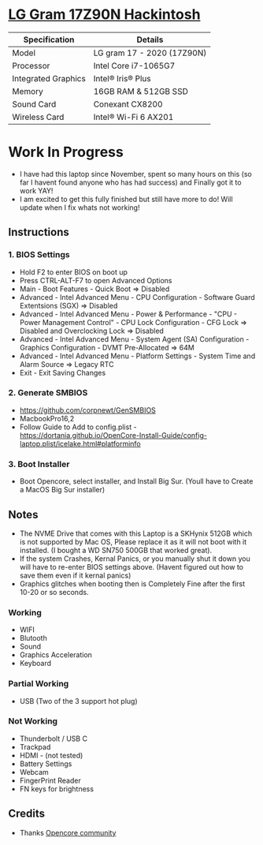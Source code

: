 # [LG Gram 17Z90N Hackintosh](https://www.lg.com/us/laptops/lg-17z90n-r.aac8u1-ultra-slim-laptop)

| Specification       | Details                                 |
| ------------------- | --------------------------------------- |
| Model               | LG gram 17 - 2020 (17Z90N)              |
| Processor           | Intel Core i7-1065G7                    |
| Integrated Graphics | Intel® Iris® Plus                       |
| Memory              | 16GB RAM & 512GB SSD                    |
| Sound Card          | Conexant CX8200                         |
| Wireless Card       | Intel® Wi-Fi 6 AX201                    |

# Work In Progress
- I have had this laptop since November, spent so many hours on this (so far I havent found anyone who has had success) and Finally got it to work YAY!
- I am excited to get this fully finished but still have more to do! Will update when I fix whats not working!

## Instructions
### 1. BIOS Settings
- Hold F2 to enter BIOS on boot up
- Press CTRL-ALT-F7 to open Advanced Options
- Main - Boot Features - Quick Boot => Disabled
- Advanced - Intel Advanced Menu - CPU Configuration - Software Guard Extentsions (SGX) => Disabled
- Advanced - Intel Advanced Menu - Power & Performance - "CPU - Power Management Control" - CPU Lock Configuration - CFG Lock => Disabled and Overclocking Lock => Disabled 
- Advanced - Intel Advanced Menu - System Agent (SA) Configuration - Graphics Configuration - DVMT Pre-Allocated => 64M
- Advanced - Intel Advanced Menu - Platform Settings - System Time and Alarm Source => Legacy RTC
- Exit - Exit Saving Changes

### 2. Generate SMBIOS
- https://github.com/corpnewt/GenSMBIOS
- MacbookPro16,2
- Follow Guide to Add to config.plist - https://dortania.github.io/OpenCore-Install-Guide/config-laptop.plist/icelake.html#platforminfo

### 3. Boot Installer
- Boot Opencore, select installer, and Install Big Sur. (Youll have to Create a MacOS Big Sur installer)

## Notes
- The NVME Drive that comes with this Laptop is a SKHynix 512GB which is not supported by Mac OS, Please replace it as it will not boot with it installed. (I bought a WD SN750 500GB that worked great).
- If the system Crashes, Kernal Panics, or you manually shut it down you will have to re-enter BIOS settings above. (Havent figured out how to save them even if it kernal panics)
- Graphics glitches when booting then is Completely Fine after the first 10-20 or so seconds.

### Working
- WIFI
- Blutooth
- Sound
- Graphics Acceleration
- Keyboard
### Partial Working
- USB (Two of the 3 support hot plug)
### Not Working
- Thunderbolt /  USB C
- Trackpad
- HDMI - (not tested)
- Battery Settings
- Webcam
- FingerPrint Reader
- FN keys for brightness

## Credits
- Thanks [Opencore community](https://github.com/acidanthera/OpenCorePkg)
